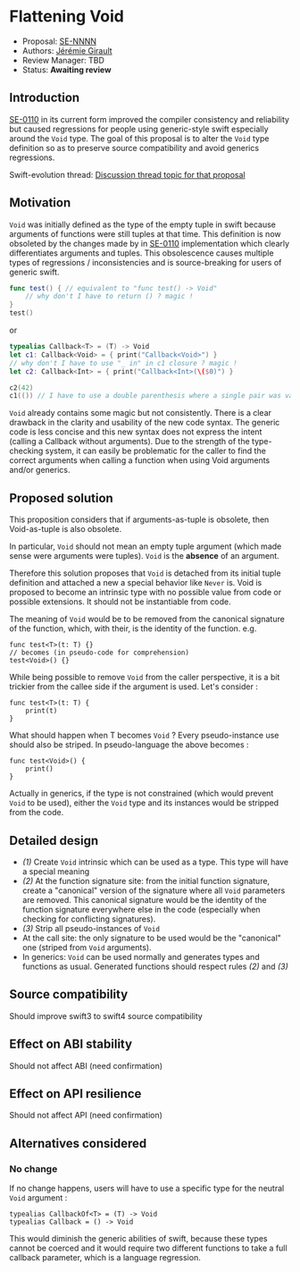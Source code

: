 # Flattening Void

* Proposal: [SE-NNNN](NNNN-flatening-void.md)
* Authors: [Jérémie Girault](https://github.com/jeremiegirault)
* Review Manager: TBD
* Status: **Awaiting review**

## Introduction

[SE-0110](https://github.com/apple/swift-evolution/blob/master/proposals/0110-distingish-single-tuple-arg.md) in its current form improved the compiler consistency and reliability but caused regressions for people using generic-style swift especially around the `Void` type.
The goal of this proposal is to alter the `Void` type definition so as to preserve source compatibility and avoid generics regressions.

Swift-evolution thread: [Discussion thread topic for that proposal](https://lists.swift.org/pipermail/swift-evolution/)

## Motivation

`Void` was initially defined as the type of the empty tuple in swift because arguments of functions were still tuples at that time. This definition is now obsoleted by the changes made by in [SE-0110](https://github.com/apple/swift-evolution/blob/master/proposals/0110-distingish-single-tuple-arg.md) implementation which clearly differentiates arguments and tuples. This obsolescence causes multiple types of regressions / inconsistencies and is source-breaking for users of generic swift.

```swift
func test() { // equivalent to "func test() -> Void"
	// why don't I have to return () ? magic !
}
test()
```

or

```swift
typealias Callback<T> = (T) -> Void
let c1: Callback<Void> = { print("Callback<Void>") } 
// why don't I have to use "_ in" in c1 closure ? magic !
let c2: Callback<Int> = { print("Callback<Int>(\($0)") }

c2(42)
c1(()) // I have to use a double parenthesis where a single pair was valid in swift3. not magic ?
```

`Void` already contains some magic but not consistently.
There is a clear drawback in the clarity and usability of the new code syntax. The generic code is less concise and this new syntax does not express the intent (calling a Callback without arguments).
Due to the strength of the type-checking system, it can easily be problematic for the caller to find the correct arguments when calling a function when using Void arguments and/or generics.

## Proposed solution

This proposition considers that if arguments-as-tuple is obsolete, then Void-as-tuple is also obsolete.

In particular, `Void` should not mean an empty tuple argument (which made sense were arguments were tuples). `Void` is the **absence** of an argument.

Therefore this solution proposes that `Void` is detached from its initial tuple definition and attached a new a special behavior like `Never` is.
Void is proposed to become an intrinsic type with no possible value from code or possible extensions. It should not be instantiable from code.

The meaning of `Void` would be to be removed from the canonical signature of the function, which, with their, is the identity of the function. e.g.

```
func test<T>(t: T) {}
// becomes (in pseudo-code for comprehension)
test<Void>() {}
```

While being possible to remove `Void` from the caller perspective, it is a bit trickier from the callee side if the argument is used. Let's consider :

```
func test<T>(t: T) {
	print(t)
}
```

What should happen when T becomes `Void` ? Every pseudo-instance use should also be striped. In pseudo-language the above becomes :

```
func test<Void>() {
	print()
}
```

Actually in generics, if the type is not constrained (which would prevent `Void` to be used), either the `Void` type and its instances would be stripped from the code.


## Detailed design

- *(1)* Create `Void` intrinsic which can be used as a type. This type will have a special meaning
- *(2)* At the function signature site: from the initial function signature, create a "canonical" version of the signature where all `Void` parameters are removed. This canonical signature would be the identity of the function signature everywhere else in the code (especially when checking for conflicting signatures).
- *(3)* Strip all pseudo-instances of `Void`
- At the call site: the only signature to be used would be the "canonical" one (striped from `Void` arguments).
- In generics: `Void` can be used normally and generates types and functions as usual. Generated functions should respect rules *(2)* and *(3)*

## Source compatibility

Should improve swift3 to swift4 source compatibility

## Effect on ABI stability

Should not affect ABI (need confirmation)

## Effect on API resilience

Should not affect API (need confirmation)

## Alternatives considered

### No change

If no change happens, users will have to use a specific type for the neutral `Void` argument :

```
typealias CallbackOf<T> = (T) -> Void
typealias Callback = () -> Void
```

This would diminish the generic abilities of swift, because these types cannot be coerced and it would require two different functions to take a full callback parameter, which is a language regression.

